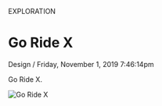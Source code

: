 <p class="type">EXPLORATION</p>

# Go Ride X

<p class="meta">Design  /  Friday, November 1, 2019 7:46:14pm</p>

Go Ride X.

![Go Ride X](https://farooq-agent.web.app/assets/images/works/large/go-ride-x.jpg)
